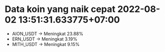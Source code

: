 # Data koin yang naik cepat 2022-08-02 13:51:31.633775+07:00

* AION_USDT -> Meningkat 23.88%
* ERN_USDT -> Meningkat 3.19%
* MITH_USDT -> Meningkat 9.15%
